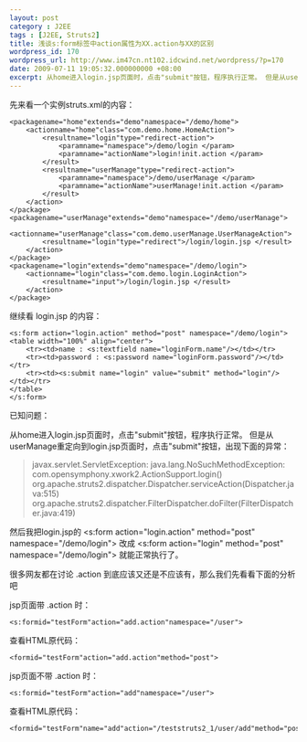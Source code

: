 ```yaml
---
layout: post
category : J2EE
tags : [J2EE, Struts2]
title: 浅谈s:form标签中action属性为XX.action与XX的区别
wordpress_id: 170
wordpress_url: http://www.im47cn.nt102.idcwind.net/wordpress/?p=170
date: 2009-07-11 19:05:32.000000000 +08:00
excerpt: 从home进入login.jsp页面时，点击"submit"按钮，程序执行正常。 但是从userManage重定向到login.jsp页面时，点击"submit"按钮就会出现异常。当我们将 <s:form action="login.action" method="post" namespace="/demo/login"> 改成 <s:form action="login" method="post" namespace="/demo/login"> 就能正常执行了。
---
```

先来看一个实例struts.xml的内容：

    <packagename="home"extends="demo"namespace="/demo/home">
        <actionname="home"class="com.demo.home.HomeAction">
            <resultname="login"type="redirect-action">
                <paramname="namespace">/demo/login </param>
                <paramname="actionName">login!init.action </param>
            </result>
            <resultname="userManage"type="redirect-action">
                <paramname="namespace">/demo/userManage </param>
                <paramname="actionName">userManage!init.action </param>
            </result>
        </action>
    </package>
    <packagename="userManage"extends="demo"namespace="/demo/userManage">
        <actionname="userManage"class="com.demo.userManage.UserManageAction">
            <resultname="login"type="redirect">/login/login.jsp </result>
        </action>
    </package>
    <packagename="login"extends="demo"namespace="/demo/login">
        <actionname="login"class="com.demo.login.LoginAction">
            <resultname="input">/login/login.jsp </result>
        </action>
    </package>
    
继续看 login.jsp 的内容：

    <s:form action="login.action" method="post" namespace="/demo/login">
    <table width="100%" align="center">
        <tr><td>name : <s:textfield name="loginForm.name"/></td></tr>
        <tr><td>password : <s:password name="loginForm.password"/></td></tr>
        <tr><td><s:submit name="login" value="submit" method="login"/></td></tr>
    </table>
    </s:form>
    
已知问题：

从home进入login.jsp页面时，点击"submit"按钮，程序执行正常。 但是从userManage重定向到login.jsp页面时，点击"submit"按钮，出现下面的异常： 

>javax.servlet.ServletException: java.lang.NoSuchMethodException: 
com.opensymphony.xwork2.ActionSupport.login() 
org.apache.struts2.dispatcher.Dispatcher.serviceAction(Dispatcher.java:515) 
org.apache.struts2.dispatcher.FilterDispatcher.doFilter(FilterDispatcher.java:419)

然后我把login.jsp的 <s:form action="login.action" method="post" namespace="/demo/login"> 改成 <s:form action="login" method="post" namespace="/demo/login"> 就能正常执行了。

很多网友都在讨论 .action 到底应该又还是不应该有，那么我们先看看下面的分析吧

jsp页面带 .action 时：

    <s:formid="testForm"action="add.action"namespace="/user">

查看HTML原代码：

    <formid="testForm"action="add.action"method="post">

jsp页面不带 .action 时：

    <s:formid="testForm"action="add"namespace="/user">

查看HTML原代码：

    <formid="testForm"name="add"action="/teststruts2_1/user/add"method="post">